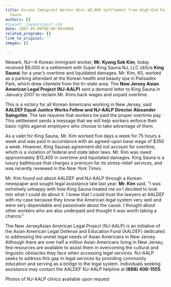 ```yaml
---
title: Korean Immigrant Worker Wins $8,000 Settlement from High-End Palisades Park
  Sauna
authors: []
#layout: layouts/post.njk
date: 2007-05-09T00:00:00+0000
related_programs: []
link_to_original: ''
images: []

---
```


Newark, NJ—A Korean immigrant worker, **Mr. Kyong Sok Kim**, today received $8,000 in a settlement with Super King Sauna NJ, LLC (d/b/a **King Sauna**) for a year’s overtime and liquidated damages. Mr. Kim, 60, worked as a parking attendant at the Korean health and beauty spa in Palisades Park, which drew clientele from the tri-state area. The **New Jersey Asian American Legal Project (NJ-AALP)** sent a demand letter to King Sauna in January 2007 to reclaim Mr. Kims back wages and unpaid overtime.

This is a victory for all Korean Americans working in New Jersey, said **AALDEF Equal Justice Works Fellow and NJ-AALP Director Alexander Saingchin**. The law requires that workers be paid the proper overtime pay. This settlement sends a message that we will help workers enforce their basic rights against employers who choose to take advantage of them.

As a valet for King Sauna, Mr. Kim worked five days a week for 75 hours a week and was paid in accordance with an agreed-upon base wage of $350 a week. However, King Saunas agreement did not account for overtime, which is a violation of federal and state labor laws. Mr. Kim was owed approximately $13,400 in overtime and liquidated damages. King Sauna is a luxury bathhouse that charges a premium for its stress-relief services, and was recently reviewed in the _New York Times_.

Mr. Kim found out about AALDEF and NJ-AALP through a Korean newspaper and sought legal assistance late last year. **Mr. Kim** said, "I was extremely unhappy with how King Sauna treated me so I decided to look into what I could do about it. I knew that I could trust the lawyers at AALDEF with my case because they know the American legal system very well and were very dependable and passionate about the cause. I thought about other workers who are also underpaid and thought it was worth taking a chance."

The New JerseyAsian American Legal Project (NJ-AALP) is an initiative of the Asian American Legal Defense and Education Fund (AALDEF) dedicated to addressing the unmet legal needs of Asian Americans in New Jersey. Although there are over half a million Asian Americans living in New Jersey, few resources are available to assist them in overcoming the cultural and linguistic obstacles they face when accessing legal services. NJ-AALP seeks to address this gap in legal services by providing community education and serving as a bridge to the legal system. Individuals seeking assistance may contact the AALDEF NJ-AALP helpline at **(888) 406-1555**.

Photos of NJ-AALP clinics available upon request